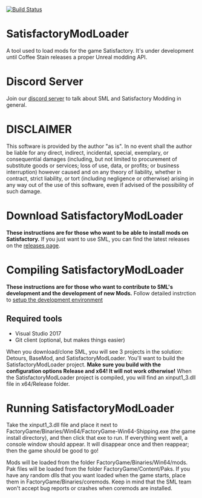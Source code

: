 [![Build Status](https://ci.ficsit.app/job/SatisfactoryModLoader/job/Development/badge/icon)](https://ci.ficsit.app/job/SatisfactoryModLoader/job/Development/)
# SatisfactoryModLoader
A tool used to load mods for the game Satisfactory. It's under development until Coffee Stain releases a proper Unreal modding API.

# Discord Server
Join our [discord server](https://discord.gg/QzcG9nX) to talk about SML and Satisfactory Modding in general.

# DISCLAIMER
This software is provided by the author "as is". In no event shall the author be liable for any direct, indirect, incidental, special, exemplary, or consequential damages (including, but not limited to procurement of substitute goods or services; loss of use, data, or profits; or business interruption) however caused and on any 
theory of liability, whether in contract, strict liability, or tort (including negligence or otherwise) arising in any way out of the use of this software, even if advised of the possibility of such damage.

# Download SatisfactoryModLoader
__These instructions are for those who want to be able to install mods on Satisfactory.__
If you just want to use SML, you can find the latest releases on the [releases page](https://github.com/satisfactorymodding/SatisfactoryModLoader/releases). 

# Compiling SatisfactoryModLoader
__These instructions are for those who want to contribute to SML's development and the development of new Mods.__
Follow detailed instrction to [setup the development environment](INSTALL.md)  


## Required tools
* Visual Studio 2017
* Git client (optional, but makes things easier)

When you download/clone SML, you will see 3 projects in the solution: Detours, BaseMod, and SatisfactoryModLoader. You'll want to build the SatisfactoryModLoader project. __Make sure you build with the configuration options Release and x64! It will not work otherwise!__ When the SatisfactoryModLoader project is compiled, you will find an xinput1_3.dll file in x64/Release folder.
# Running SatisfactoryModLoader
Take the xinput1_3.dll file and place it next to FactoryGame/Binaries/Win64/FactoryGame-Win64-Shipping.exe (the game install directory), and then click that exe to run. If everything went well, a console window should appear. It will disappear once and then reappear; then the game should be good to go!

Mods will be loaded from the folder FactoryGame/Binaries/Win64/mods.
Pak files will be loaded from the folder FactoryGame/Content/Paks.
If you have any random dlls that you want loaded when the game starts, place them in FactoryGame/Binaries/coremods. Keep in mind that the SML team won't accept bug reports or crashes when coremods are installed.
